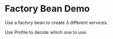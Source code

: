 # Factory Bean Demo

Use a factory bean to create 3 different services.

Use Profile to decide which one to use.
